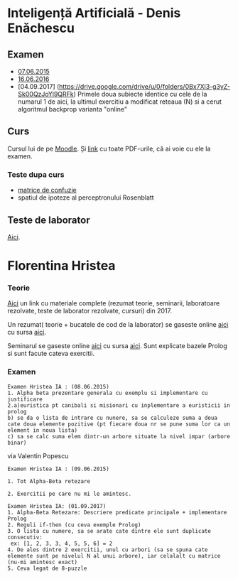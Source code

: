 # Inteligență Artificială - Denis Enăchescu

## Examen

- [07.06.2015](https://www.dropbox.com/s/m455nlbtd6ynjrq/examen_ia_07_06_2015.jpg?dl=0)
- [16.06.2016](https://www.dropbox.com/s/46jq1f6ao608nyf/SUBIECTE_IA-2016.pdf?dl=0)
- [04.09.2017] (https://drive.google.com/drive/u/0/folders/0Bx7Xl3-g3yZ-Sk00QzJoYl9QRFk) Primele doua subiecte identice cu cele de la numarul 1 de aici, la ultimul exercitiu a modificat reteaua (N) si a cerut algoritmul backprop varianta "online"
## Curs

Cursul lui de pe [Moodle](http://moodle.fmi.unibuc.ro/course/view.php?id=251). Și [link](https://www.dropbox.com/s/5jyzi2ccde7mwor/moodle.zip?dl=0) cu toate PDF-urile, că ai voie cu ele la examen.

### Teste dupa curs

- [matrice de confuzie](https://www.dropbox.com/s/03dsk3n9n228p3v/IMG_20150316_153321.jpg?dl=0)
- spatiul de ipoteze al perceptronului Rosenblatt

## Teste de laborator

[Aici](https://github.com/palcu/homework/tree/master/ia).

# Florentina Hristea

### Teorie
[Aici](https://drive.google.com/open?id=0Bx7Xl3-g3yZ-X2hnQUtyQktlNWs) un link cu materiale complete (rezumat teorie, seminarii, laboratoare rezolvate, teste de laborator rezolvate, cursuri) din 2017. 

Un rezumat( teorie + bucatele de cod de la laborator) se gaseste online [aici](http://vladionescu.me/ia.html) cu sursa [aici](https://github.com/Vlaaaaaaad/FMI-public-materials/blob/master/InteligentaArtificiala/IA.md).

Seminarul se gaseste online [aici](http://vladionescu.me/seminar.html) cu sursa [aici](https://github.com/Vlaaaaaaad/FMI-public-materials/blob/master/InteligentaArtificiala/seminar.md). Sunt explicate bazele Prolog si sunt facute cateva exercitii.

### Examen

```
Examen Hristea IA : (08.06.2015)
1. Alpha beta prezentare generala cu exemplu si implementare cu justificare
2.a)euristica pt canibali si misionari cu inplementare a euristicii in prolog
b) se da o lista de intrare cu nunere, sa se calculeze suma a doua cate doua elemente pozitive (pt fiecare doua nr se pune suma lor ca un element in noua lista)
c) sa se calc suma elem dintr-un arbore situate la nivel impar (arbore binar)
```
via Valentin Popescu



```
Examen Hristea IA : (09.06.2015)

1. Tot Alpha-Beta retezare

2. Exercitii pe care nu mi le amintesc.
```

```
Examen Hristea IA: (01.09.2017)
1. Alpha-Beta Retezare: Descriere predicate principale + implementare Prolog
2. Reguli if-then (cu ceva exemple Prolog)
3. O lista cu numere, sa se arate cate dintre ele sunt duplicate consecutiv:
 ex: [1, 2, 3, 3, 4, 5, 5, 6] = 2
4. De ales dintre 2 exercitii, unul cu arbori (sa se spuna cate elemente sunt pe nivelul N al unui arbore), iar celalalt cu matrice (nu-mi amintesc exact)
5. Ceva legat de 8-puzzle
```
